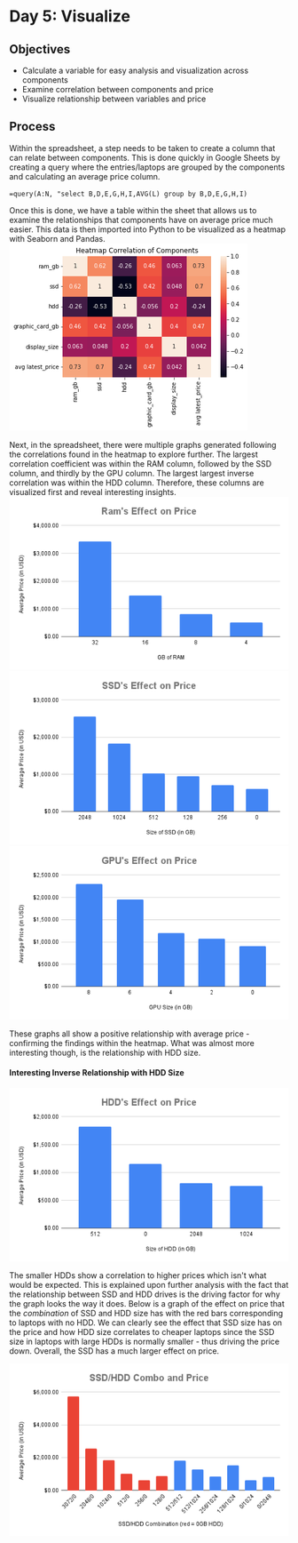 # Day 5: Visualize
## Objectives
* Calculate a variable for easy analysis and visualization across components
* Examine correlation between components and price
* Visualize relationship between variables and price

## Process
Within the spreadsheet, a step needs to be taken to create a column that can relate between components. This is done quickly in Google Sheets by creating a query where the entries/laptops are grouped by the components and calculating an average price column.
```
=query(A:N, "select B,D,E,G,H,I,AVG(L) group by B,D,E,G,H,I)
```
Once this is done, we have a table within the sheet that allows us to examine the relationships that components have on average price much easier. This data is then imported into Python to be visualized as a heatmap with Seaborn and Pandas.
![Heatmap of Components vs. Average Price](https://github.com/jbean1597/PersonalPortfolio/blob/main/DataAnalytics/YearInCode/Week1/img/Corr_heatmap1.png)

Next, in the spreadsheet, there were multiple graphs generated following the correlations found in the heatmap to explore further. The largest correlation coefficient was within the RAM column, followed by the SSD column, and thirdly by the GPU column. The largest largest inverse correlation was within the HDD column. Therefore, these columns are visualized first and reveal interesting insights.
![RAM Size vs Average Price](https://github.com/jbean1597/PersonalPortfolio/blob/main/DataAnalytics/YearInCode/Week1/img/Ram's%20Effect%20on%20Price.png)
![SSD Size vs Average Price](https://github.com/jbean1597/PersonalPortfolio/blob/main/DataAnalytics/YearInCode/Week1/img/SSD's%20Effect%20on%20Price.png)
![GPU Size vs Average Price](https://github.com/jbean1597/PersonalPortfolio/blob/main/DataAnalytics/YearInCode/Week1/img/GPU's%20Effect%20on%20Price.png)

These graphs all show a positive relationship with average price - confirming the findings within the heatmap. What was almost more interesting though, is the relationship with HDD size.

#### Interesting Inverse Relationship with HDD Size
![HHD Size vs Average Price](https://github.com/jbean1597/PersonalPortfolio/blob/main/DataAnalytics/YearInCode/Week1/img/HDD's%20Effect%20on%20Price.png)

The smaller HDDs show a correlation to higher prices which isn't what would be expected. This is explained upon further analysis with the fact that the relationship between SSD and HDD drives is the driving factor for why the graph looks the way it does. Below is a graph of the effect on price that the *combination* of SSD and HDD size has with the red bars corresponding to laptops with no HDD. We can clearly see the effect that SSD size has on the price and how HDD size correlates to cheaper laptops since the SSD size in laptops with large HDDs is normally smaller - thus driving the price down. Overall, the SSD has a much larger effect on price.

![SSD and HDD Size vs Average Price](https://github.com/jbean1597/PersonalPortfolio/blob/main/DataAnalytics/YearInCode/Week1/img/SSD_HDD%20Combo%20and%20Price%20(1).png)



